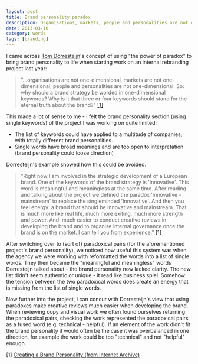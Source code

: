 ```yaml
---
layout: post
title: Brand personality paradox
description: Organisations, markets, people and personalities are not one-dimensional... why should a brand strategy be worded in one-dimensional keywords?
date: 2013-03-10
category: words
tags: [branding]
---
```


I came across [Tom Dorresteijn](http://studiodumbar.com)'s concept of using "the power of paradox" to bring brand personality to life when starting work on an internal rebranding project last year:

> "...organisations are not one-dimensional, markets are not one-dimensional, people and personalities are not one-dimensional. So: why should a brand strategy be worded in one-dimensional keywords? Why is it that three or four keywords should stand for the eternal truth about the brand?" <a href="#creating_brand_personality">[1]</a>

This made a lot of sense to me - I felt the brand personality section (using single keywords) of the project I was working on quite limited:

* The list of keywords could have applied to a multitude of companies, with totally different brand personalities.
* Single words have broad meanings and are too open to interpretation (brand personality could loose direction)

Dorresteijn's example showed how this could be avoided:

> "Right now I am involved in the strategic development of a European brand. One of the keywords of the brand strategy is 'innovative'. This word is meaningful and meaningless at the same time. After reading and talking about the project we defined the paradox 'innovative - mainstream' to replace the singleminded 'innovative'. And then you feel energy: a brand that should be innovative and mainstream. That is much more like real life, much more exiting, much more strength and power. And: much easier to conduct creative reviews in developing the brand and to organise internal governance once the brand is on the market. I can tell you from experience." <a href="">[1]</a>

After switching over to (sort of) paradoxical pairs (for the aforementioned project's brand personality), we noticed how useful this system was when the agency we were working with reformatted the words into a list of single words. They then became the "meaningful and meaningless" words Dorresteijn talked about - the brand personality now lacked clarity. The new list didn't seem authentic or unique - it read like business spiel. Somehow the tension between the two paradoxical words does create an energy that is missing from the list of single words.

<p data-pullquote="I concur with Dorresteijn that using paradoxes make creative reviews much easier when developing brands">Now further into the project, I can concur with Dorresteijn's view that using paradoxes make creative reviews much easier when developing the brand. When reviewing copy and visual work we often found ourselves returning the paradoxical pairs, checking the work represented the paradoxical pairs as a fused word (e.g. technical - helpful).  If an element of the work didn't fit the brand personality it would often be the case it was overbalanced in one direction, for example the work could be too "technical" and not "helpful" enough. </p>

[1] <a href="http://web.archive.org/web/20120919194116/http://visual-branding.com/eight-outlines/creating-a-brand-personality/" id="creating_brand_personality">Creating a Brand Personality (from Internet Archive)</a>
